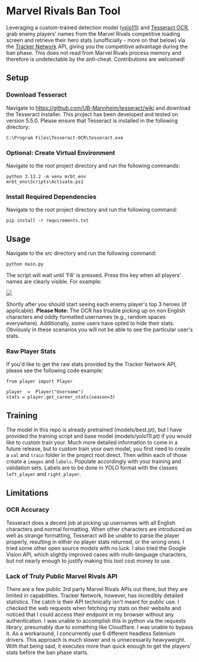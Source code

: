 # Marvel Rivals Ban Tool
Leveraging a custom-trained detection model ([yolo11l](https://github.com/ultralytics/ultralytics)) and [Tesseract OCR](https://github.com/tesseract-ocr/tesseract), grab enemy players' names from the Marvel Rivals competitive loading screen and retrieve their hero stats (unofficially - more on that below) via the [Tracker Network](https://tracker.gg/) API, giving you the competitive advantage during the ban phase. This does not read from Marvel Rivals process memory and therefore is undetectable by the anti-cheat. Contributions are welcomed!

## Setup

### Download Tesseract
Navigate to https://github.com/UB-Mannheim/tesseract/wiki and download the Tesseract installer. This project has been developed and tested on version 5.5.0. Please ensure that Tesseract is installed in the following directory:

    C:\Program Files\Tesseract-OCR\tesseract.exe

### Optional: Create Virtual Environment
Navigate to the root project directory and run the following commands:

    python 3.13.2 -m venv mrbt_env
    mrbt_env\Scripts\Activate.ps1

### Install Required Dependencies
Navigate to the root project directory and run the following command:

    pip install -r requirements.txt

## Usage
Navigate to the src directory and run the following command:

    python main.py

The script will wait until 'F8' is pressed. Press this key when all players' names are clearly visible. For example:

![](https://imgur.com/a/13isgvg)

Shortly after you should start seeing each enemy player's top 3 heroes (if applicable).
**Please Note:** The OCR has trouble picking up on non English characters and oddly formatted usernames (e.g., random spaces everywhere). Additionally, some users have opted to hide their stats. Obviously in these scenarios you will not be able to see the particular user's stats.

### Raw Player Stats
If you'd like to get the raw stats provided by the Tracker Network API, please see the following code example:

    from player import Player
	
	player  =  Player("Username")
	stats = player.get_career_stats(season=3)

## Training
The model in this repo is already pretrained (models/best.pt), but I have provided the training script and base model (models/yolo11l.pt) if you would like to custom train your. Much more detailed information to come in a future release, but to custom train your own model, you first need to create a `val` and `train` folder in the project root direct. Then within each of those create a `images` and `labels`. Populate accordingly with your training and validation sets. Labels are to be done in YOLO format with the classes `left_player` and `right_player`.

## Limitations

### OCR Accuracy
Tesseract does a decent job at picking up usernames with all English characters and normal formatting. When other characters are introduced as well as strange formatting, Tesseract will be unable to parse the player properly, resulting in either no player stats returned, or the wrong ones. I tried some other open source models with no luck. I also tried the Google Vision API, which slightly improved cases with multi-language characters, but not nearly enough to justify making this tool cost money to use.

### Lack of Truly Public Marvel Rivals API
There are a few public 3rd party Marvel Rivals APIs out there, but they are limited in capabilities. Tracker Network, however, has incredibly detailed statistics. The catch is their API technically isn't meant for public use. I checked the web requests when fetching my stats on their website and noticed that I could access their endpoint in my browser without any authentication. I was unable to accomplish this in python via the requests library, presumably due to something like Cloudflare. I was unable to bypass it. As a workaround, I concurrently use 6 different headless Selenium drivers. This approach is much slower and is unnecessarily heavyweight. With that being said, it executes more than quick enough to get the players' stats before the ban phase starts.